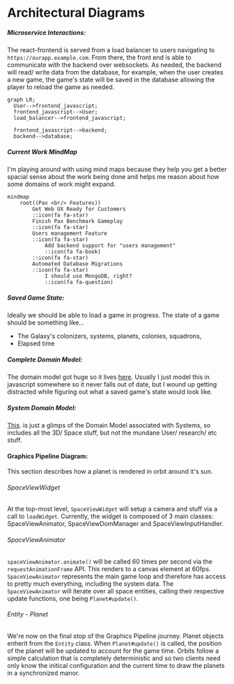 # Architectural Diagrams


##### Microservice Interactions:

The react-frontend is served from a load balancer to users navigating to `https://ourapp.example.com`.  From there, the front end is able to communicate with the backend over websockets.  As needed, the backend will read/ write data from the database, for example, when the user creates a new game, the game's state will be saved in the database allowing the player to reload the game as needed.

```mermaid
graph LR;
  User-->frontend_javascript;
  frontend_javascript-->User;
  load_balancer-->frontend_javascript;

  frontend_javascript-->backend;
  backend-->database;
```

##### Current Work MindMap
I'm playing around with using mind maps because they help you get a better spacial sense about the work being done and helps me reason about how some domains of work might expand.

```mermaid
mindmap
    root((Pax <br/> Features))
        Get Web UX Ready for Customers
        ::icon(fa fa-star)
        Finish Pax Benchmark Gameplay
        ::icon(fa fa-star)
        Users management Feature
        ::icon(fa fa-star)
            Add backend support for "users management"
            ::icon(fa fa-book)
        ::icon(fa fa-star)
        Automated Database Migrations
        ::icon(fa fa-star)
            I should use MongoDB, right?
            ::icon(fa fa-question)
```


##### Saved Game State:

Ideally we should be able to load a game in progress.  The state of a game should be something like...

- The Galaxy's colonizers, systems, planets, colonies, squadrons,
- Elapsed time

##### Complete Domain Model:

The domain model got huge so it lives [here](complete_domain_model.md).  Usually I just model this in javascript somewhere so it never falls out of date, but I wound up getting distracted while figuring out what a saved game's state would look like.

##### System Domain Model:

[This](system_model.md). is just a glimps of the Domain Model associated with Systems, so includes all the 3D/ Space stuff, but not the mundane User/ research/ etc stuff.

#### Graphics Pipeline Diagram:

This section describes how a planet is rendered in orbit around it's sun.

###### SpaceViewWidget

At the top-most level, `SpaceViewWidget` will setup a camera and stuff via a call to `loadWidget`.  Currently, the widget is composed of 3 main classes: SpaceViewAnimator, SpaceViewDomManager and SpaceViewInputHandler.  

###### SpaceViewAnimator

 `spaceViewAnimator.animate()` will be called 60 times per second via the `requestAnimationFrame` API.  This renders to a canvas element at 60fps.  `SpaceViewAnimator` represents the main game loop and therefore has access to pretty much everything, including the system data.  The `SpaceViewAnimator` will iterate over all space entities, calling their respective update functions, one being `Planet#update()`.

###### Entity - Planet

We're now on the final stop of the Graphics Pipeline journey.  Planet objects enherit from the `Entity` class.  When `Planet#update()` is called, the position of the planet will be updated to account for the game time.  Orbits follow a simple calculation that is completely deterministic and so two clients need only know the initical configuration and the current time to draw the planets in a synchronized manor.
